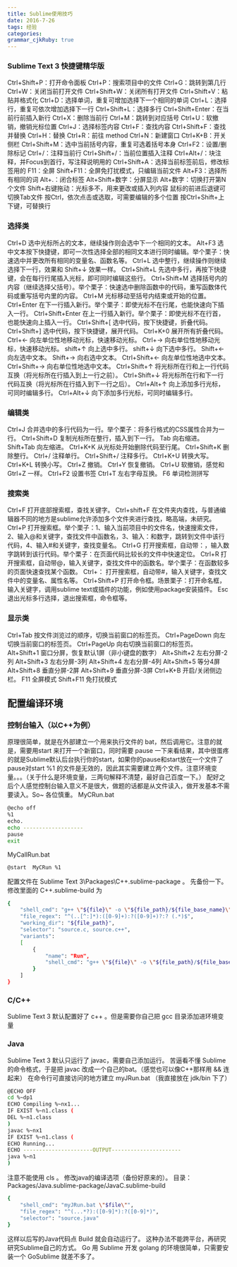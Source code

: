 ```yaml
---
title: Sublime使用技巧
date: 2016-7-26
tags: 经验
categories: 
grammar_cjkRuby: true
---
```


### Sublime Text 3 快捷键精华版
Ctrl+Shift+P：打开命令面板
Ctrl+P：搜索项目中的文件
Ctrl+G：跳转到第几行
Ctrl+W：关闭当前打开文件
Ctrl+Shift+W：关闭所有打开文件
Ctrl+Shift+V：粘贴并格式化
Ctrl+D：选择单词，重复可增加选择下一个相同的单词
Ctrl+L：选择行，重复可依次增加选择下一行
Ctrl+Shift+L：选择多行
Ctrl+Shift+Enter：在当前行前插入新行
Ctrl+X：删除当前行
Ctrl+M：跳转到对应括号
Ctrl+U：软撤销，撤销光标位置
Ctrl+J：选择标签内容
Ctrl+F：查找内容
Ctrl+Shift+F：查找并替换
Ctrl+H：替换
Ctrl+R：前往 method
Ctrl+N：新建窗口
Ctrl+K+B：开关侧栏
Ctrl+Shift+M：选中当前括号内容，重复可选着括号本身
Ctrl+F2：设置/删除标记
Ctrl+/：注释当前行
Ctrl+Shift+/：当前位置插入注释
Ctrl+Alt+/：块注释，并Focus到首行，写注释说明用的
Ctrl+Shift+A：选择当前标签前后，修改标签用的
F11：全屏
Shift+F11：全屏免打扰模式，只编辑当前文件
Alt+F3：选择所有相同的词
Alt+.：闭合标签
Alt+Shift+数字：分屏显示
Alt+数字：切换打开第N个文件
Shift+右键拖动：光标多不，用来更改或插入列内容
鼠标的前进后退键可切换Tab文件
按Ctrl，依次点击或选取，可需要编辑的多个位置
按Ctrl+Shift+上下键，可替换行
### 选择类
Ctrl+D 选中光标所占的文本，继续操作则会选中下一个相同的文本。
Alt+F3 选中文本按下快捷键，即可一次性选择全部的相同文本进行同时编辑。举个栗子：快速选中并更改所有相同的变量名、函数名等。
Ctrl+L 选中整行，继续操作则继续选择下一行，效果和 Shift+↓ 效果一样。
Ctrl+Shift+L 先选中多行，再按下快捷键，会在每行行尾插入光标，即可同时编辑这些行。
Ctrl+Shift+M 选择括号内的内容（继续选择父括号）。举个栗子：快速选中删除函数中的代码，重写函数体代码或重写括号内里的内容。
Ctrl+M 光标移动至括号内结束或开始的位置。
Ctrl+Enter 在下一行插入新行。举个栗子：即使光标不在行尾，也能快速向下插入一行。
Ctrl+Shift+Enter 在上一行插入新行。举个栗子：即使光标不在行首，也能快速向上插入一行。
Ctrl+Shift+[ 选中代码，按下快捷键，折叠代码。
Ctrl+Shift+] 选中代码，按下快捷键，展开代码。
Ctrl+K+0 展开所有折叠代码。
Ctrl+← 向左单位性地移动光标，快速移动光标。
Ctrl+→ 向右单位性地移动光标，快速移动光标。
shift+↑ 向上选中多行。
shift+↓ 向下选中多行。
Shift+← 向左选中文本。
Shift+→ 向右选中文本。
Ctrl+Shift+← 向左单位性地选中文本。
Ctrl+Shift+→ 向右单位性地选中文本。
Ctrl+Shift+↑ 将光标所在行和上一行代码互换（将光标所在行插入到上一行之前）。
Ctrl+Shift+↓ 将光标所在行和下一行代码互换（将光标所在行插入到下一行之后）。
Ctrl+Alt+↑ 向上添加多行光标，可同时编辑多行。
Ctrl+Alt+↓ 向下添加多行光标，可同时编辑多行。
### 编辑类
Ctrl+J 合并选中的多行代码为一行。举个栗子：将多行格式的CSS属性合并为一行。
Ctrl+Shift+D 复制光标所在整行，插入到下一行。
Tab 向右缩进。
Shift+Tab 向左缩进。
Ctrl+K+K 从光标处开始删除代码至行尾。
Ctrl+Shift+K 删除整行。
Ctrl+/ 注释单行。
Ctrl+Shift+/ 注释多行。
Ctrl+K+U 转换大写。
Ctrl+K+L 转换小写。
Ctrl+Z 撤销。
Ctrl+Y 恢复撤销。
Ctrl+U 软撤销，感觉和 Gtrl+Z 一样。
Ctrl+F2 设置书签
Ctrl+T 左右字母互换。
F6 单词检测拼写
### 搜索类
Ctrl+F 打开底部搜索框，查找关键字。
Ctrl+shift+F 在文件夹内查找，与普通编辑器不同的地方是sublime允许添加多个文件夹进行查找，略高端，未研究。
Ctrl+P 打开搜索框。举个栗子：1、输入当前项目中的文件名，快速搜索文件，2、输入@和关键字，查找文件中函数名，3、输入：和数字，跳转到文件中该行代码，4、输入#和关键字，查找变量名。
Ctrl+G 打开搜索框，自动带：，输入数字跳转到该行代码。举个栗子：在页面代码比较长的文件中快速定位。
Ctrl+R 打开搜索框，自动带@，输入关键字，查找文件中的函数名。举个栗子：在函数较多的页面快速查找某个函数。
Ctrl+： 打开搜索框，自动带#，输入关键字，查找文件中的变量名、属性名等。
Ctrl+Shift+P 打开命令框。场景栗子：打开命名框，输入关键字，调用sublime text或插件的功能，例如使用package安装插件。
Esc 退出光标多行选择，退出搜索框，命令框等。
### 显示类
Ctrl+Tab 按文件浏览过的顺序，切换当前窗口的标签页。
Ctrl+PageDown 向左切换当前窗口的标签页。
Ctrl+PageUp 向右切换当前窗口的标签页。
Alt+Shift+1 窗口分屏，恢复默认1屏（非小键盘的数字）
Alt+Shift+2 左右分屏-2列
Alt+Shift+3 左右分屏-3列
Alt+Shift+4 左右分屏-4列
Alt+Shift+5 等分4屏
Alt+Shift+8 垂直分屏-2屏
Alt+Shift+9 垂直分屏-3屏
Ctrl+K+B 开启/关闭侧边栏。
F11 全屏模式
Shift+F11 免打扰模式
## 配置编译环境
### 控制台输入（以C++为例）
原理很简单，就是在外部建立一个用来执行文件的 bat，然后调用它。注意的就是，需要用start 来打开一个新窗口，同时需要 pause 一下来看结果，其中很蛋疼的就是Sublime默认后台执行你的start，如果你的pause和start放在一个文件了pause对start %1 的文件是无效的，因此其实需要建立两个文件。注意环境变量。。。（关于什么是环境变量，三两句解释不清楚，最好自己百度一下。）
配好之后个人感觉控制台输入意义不是很大，做题的话都是从文件读入，做开发基本不需要读入。So~ 各位慎重。
MyCRun.bat

```bash
@echo off  
%1  
echo.  
echo -------------------  
pause  
exit  
```

MyCallRun.bat
```
@start  MyCRun %1  
```

配置文件在 Sublime Text 3\Packages\C++.sublime-package 。 先备份一下。
修改里面的 C++.sublime-build 为

```bash
{  
    "shell_cmd": "g++ \"${file}\" -o \"${file_path}/${file_base_name}\"",  
    "file_regex": "^(..[^:]*):([0-9]+):?([0-9]+)?:? (.*)$",  
    "working_dir": "${file_path}",  
    "selector": "source.c, source.c++",  
    "variants":  
    [  
        {  
            "name": "Run",  
            "shell_cmd": "g++ \"${file}\" -o \"${file_path}/${file_base_name}\" && MyCallRun \"${file_path}/${file_base_name}.exe\""    //  其实就是这里加了个MyCallRun  
        }  
    ]  
} 
```

### C/C++
Sublime Text 3 默认配置好了 c++ 。但是需要你自己把 gcc 目录添加进环境变量
### Java
Sublime Text 3 默认只运行了 javac，需要自己添加运行。
苦逼看不懂 Sublime 的命令格式，于是把 javac 改成一个自己的bat。（感觉也可以像C++那样用 && 连起来）
在命令行可直接访问的地方建立 myJRun.bat （我直接放在 jdk/bin 下了）

```bash
@ECHO OFF    
cd %~dp1    
ECHO Compiling %~nx1...    
IF EXIST %~n1.class (    
DEL %~n1.class    
)    
javac %~nx1    
IF EXIST %~n1.class (    
ECHO Running...  
ECHO ----------------------OUTPUT----------------------  
java %~n1    
)
```

注意不能使用 cls 。
修改java的编译选项（备份好原来的）。
目录：Packages/Java.sublime-package/JavaC.sublime-build

```bash
{  
    "shell_cmd": "myJRun.bat \"$file\"",  
    "file_regex": "^(...*?):([0-9]*):?([0-9]*)",  
    "selector": "source.java"  
}
```

这样以后写的Java代码点 Build 就会自动运行了。
这种办法不能跨平台，再研究研究Sublime自己的方式。
Go
用 Sublime 开发 golang 的环境很简单，只需要安装一个 GoSublime 就差不多了。